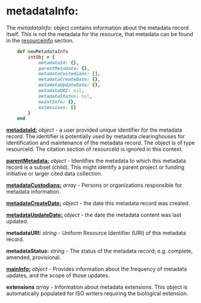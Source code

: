 # metadataInfo:

The *metadataInfo:* object contains information about the metadata record itself. This is not the metadata for the resource, that metadata can be found in the [resourceInfo](../mdtranslator/resourceInfo.md) section.
````ruby
    def newMetadataInfo
        intObj = {
            metadataId: {},
            parentMetadata: {},
            metadataCustodians: [],
            metadataCreateDate: {},
            metadataUpdateDate: {},
            metadataURI: nil,
            metadataStatus: nil,
            maintInfo: {},
            extensions: []
        }
    end
````

[__metadataId:__](../mdtranslator/resourceid.md) *object* - a user provided unique identifier for the metadata record. The identifier is potentially used by metadata clearinghouses for identification and maintenance of the metadata record. The object is of type resourceId. The citation section of resourceId is ignored in this context.

[__parentMetadata:__](../mdtranslator/citation.md) *object* - Identifies the metadata to which this metadata record is a subset (child). This might identify a parent project or funding initiative or larger cited data collection.

[__metadataCustodians:__](../mdtranslator/responsibleParty.md) *array* - Persons or organizations responsible for metadata information.

[__metadataCreateDate:__](../mdtranslator/dateTime.md) *object* - the date this metadata record was created.

[__metadataUpdateDate:__](../mdtranslator/dateTime.md) *object* - the date the metadata content was last updated.

__metadataURI:__ *string* - Uniform Resource Identifier (URI) of this metadata record.

__metadataStatus:__ *string* - The status of the metadata record; e.g. complete, amended, provisional.

[__mainInfo:__](../mdtranslator/resourceMaint.md) *object* - Provides information about the frequency of metadata updates, and the scope of those updates.

__extensions__ *array* - Information about metadata extensions.  This object is automatically populated for ISO writers requiring the biological extension.
